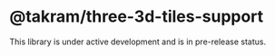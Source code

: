 # @takram/three-3d-tiles-support

This library is under active development and is in pre-release status.
